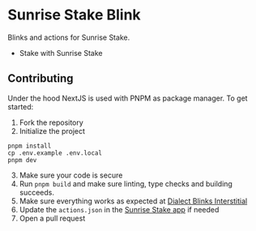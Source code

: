 # Sunrise Stake Blink

Blinks and actions for Sunrise Stake.

- Stake with Sunrise Stake

## Contributing

Under the hood NextJS is used with PNPM as package manager. To get started:

1. Fork the repository
2. Initialize the project
  ```
  pnpm install
  cp .env.example .env.local
  pnpm dev
  ```
3. Make sure your code is secure
4. Run `pnpm build` and make sure linting, type checks and building succeeds.
6. Make sure everything works as expected at [Dialect Blinks Interstitial](https://dial.to)
6. Update the `actions.json` in the [Sunrise Stake app](https://github.com/sunrise-stake/app) if needed
7. Open a pull request
